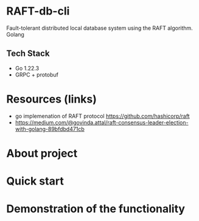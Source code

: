 # RAFT-db-cli
Fault-tolerant distributed local database system using the RAFT algorithm. Golang

## Tech Stack

* Go 1.22.3
* GRPC + protobuf

# Resources (links)

* go implemenation of RAFT protocol https://github.com/hashicorp/raft
* https://medium.com/@govinda.attal/raft-consensus-leader-election-with-golang-89bfdbd471cb

# About project

# Quick start

# Demonstration of the functionality
